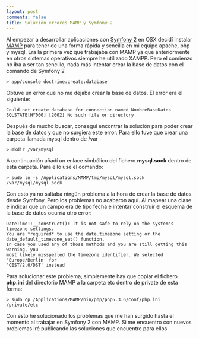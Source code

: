 ```yaml
---
layout: post
comments: false
title: Solución errores MAMP y Symfony 2
---
```


Al empezar a desarrollar aplicaciones con [Symfony 2](http://symfony.com/) en OSX decidí instalar [MAMP](http://www.mamp.info/en/index.html) para tener de una forma rápida y sencilla en mi equipo apache, php y mysql. Era la primera vez que trabajaba con MAMP ya que anteriormente en otros sistemas operativos siempre he utilizado XAMPP. Pero el comienzo no iba a ser tan sencillo, nada más intentar crear la base de datos con el comando de Symfony 2

    > app/console doctrine:create:database

Obtuve un error que no me dejaba crear la base de datos. El error era el siguiente:

    Could not create database for connection named NombreBaseDatos
    SQLSTATE[HY000] [2002] No such file or directory

<!--more-->

Después de mucho buscar, conseguí encontrar la solución para poder crear la base de datos y que no surgiera este error. Para ello tuve que crear una carpeta llamada mysql dentro de /var

    > mkdir /var/mysql

A continuación añadí un enlace simbólico del fichero **mysql.sock** dentro de esta carpeta. Para ello usé el comando:

    > sudo ln -s /Applications/MAMP/tmp/mysql/mysql.sock /var/mysql/mysql.sock

Con esto ya no saltaba ningún problema a la hora de crear la base de datos desde Symfony. Pero los problemas no acabaron aquí. Al mapear una clase e indicar que un campo era de tipo fecha e intentar construir el esquema de la base de datos ocurría otro error:

    DateTime::__construct(): It is not safe to rely on the system's timezone settings. 
    You are *required* to use the date.timezone setting or the 
    date_default_timezone_set() function. 
    In case you used any of those methods and you are still getting this warning, you 
    most likely misspelled the timezone identifier. We selected 'Europe/Berlin' for 
    'CEST/2.0/DST' instead 

Para solucionar este problema, simplemente hay que copiar el fichero **php.ini** del directorio MAMP a la carpeta etc dentro de private de esta forma:

    > sudo cp /Applications/MAMP/bin/php/php5.3.6/conf/php.ini /private/etc

Con esto he solucionado los problemas que me han surgido hasta el momento al trabajar en Symfony 2 con MAMP. Si me encuentro con nuevos problemas iré publicando las soluciones que encuentre para ellos.
